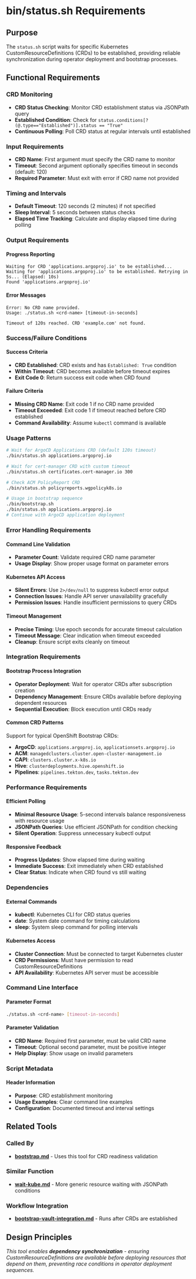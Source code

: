 # bin/status.sh Requirements

## Purpose

The `status.sh` script waits for specific Kubernetes CustomResourceDefinitions (CRDs) to be established, providing reliable synchronization during operator deployment and bootstrap processes.

## Functional Requirements

### CRD Monitoring
- **CRD Status Checking**: Monitor CRD establishment status via JSONPath query
- **Established Condition**: Check for `status.conditions[?(@.type=="Established")].status == "True"`
- **Continuous Polling**: Poll CRD status at regular intervals until established

### Input Requirements
- **CRD Name**: First argument must specify the CRD name to monitor
- **Timeout**: Second argument optionally specifies timeout in seconds (default: 120)
- **Required Parameter**: Must exit with error if CRD name not provided

### Timing and Intervals
- **Default Timeout**: 120 seconds (2 minutes) if not specified
- **Sleep Interval**: 5 seconds between status checks
- **Elapsed Time Tracking**: Calculate and display elapsed time during polling

### Output Requirements

#### Progress Reporting
```
Waiting for CRD 'applications.argoproj.io' to be established...
Waiting for 'applications.argoproj.io' to be established. Retrying in 5s... (Elapsed: 10s)
Found 'applications.argoproj.io'
```

#### Error Messages
```
Error: No CRD name provided.
Usage: ./status.sh <crd-name> [timeout-in-seconds]

Timeout of 120s reached. CRD 'example.com' not found.
```

### Success/Failure Conditions

#### Success Criteria
- **CRD Established**: CRD exists and has `Established: True` condition
- **Within Timeout**: CRD becomes available before timeout expires
- **Exit Code 0**: Return success exit code when CRD found

#### Failure Criteria
- **Missing CRD Name**: Exit code 1 if no CRD name provided
- **Timeout Exceeded**: Exit code 1 if timeout reached before CRD established
- **Command Availability**: Assume `kubectl` command is available

### Usage Patterns

```bash
# Wait for ArgoCD Applications CRD (default 120s timeout)
./bin/status.sh applications.argoproj.io

# Wait for cert-manager CRD with custom timeout
./bin/status.sh certificates.cert-manager.io 300

# Check ACM PolicyReport CRD
./bin/status.sh policyreports.wgpolicyk8s.io

# Usage in bootstrap sequence
./bin/bootstrap.sh
./bin/status.sh applications.argoproj.io
# Continue with ArgoCD application deployment
```

### Error Handling Requirements

#### Command Line Validation
- **Parameter Count**: Validate required CRD name parameter
- **Usage Display**: Show proper usage format on parameter errors

#### Kubernetes API Access
- **Silent Errors**: Use `2>/dev/null` to suppress kubectl error output
- **Connection Issues**: Handle API server unavailability gracefully
- **Permission Issues**: Handle insufficient permissions to query CRDs

#### Timeout Management
- **Precise Timing**: Use epoch seconds for accurate timeout calculation
- **Timeout Message**: Clear indication when timeout exceeded
- **Cleanup**: Ensure script exits cleanly on timeout

### Integration Requirements

#### Bootstrap Process Integration
- **Operator Deployment**: Wait for operator CRDs after subscription creation
- **Dependency Management**: Ensure CRDs available before deploying dependent resources
- **Sequential Execution**: Block execution until CRDs ready

#### Common CRD Patterns
Support for typical OpenShift Bootstrap CRDs:
- **ArgoCD**: `applications.argoproj.io`, `applicationsets.argoproj.io`
- **ACM**: `managedclusters.cluster.open-cluster-management.io`
- **CAPI**: `clusters.cluster.x-k8s.io`
- **Hive**: `clusterdeployments.hive.openshift.io`
- **Pipelines**: `pipelines.tekton.dev`, `tasks.tekton.dev`

### Performance Requirements

#### Efficient Polling
- **Minimal Resource Usage**: 5-second intervals balance responsiveness with resource usage
- **JSONPath Queries**: Use efficient JSONPath for condition checking
- **Silent Operation**: Suppress unnecessary kubectl output

#### Responsive Feedback
- **Progress Updates**: Show elapsed time during waiting
- **Immediate Success**: Exit immediately when CRD established
- **Clear Status**: Indicate when CRD found vs still waiting

### Dependencies

#### External Commands
- **kubectl**: Kubernetes CLI for CRD status queries
- **date**: System date command for timing calculations
- **sleep**: System sleep command for polling intervals

#### Kubernetes Access
- **Cluster Connection**: Must be connected to target Kubernetes cluster
- **CRD Permissions**: Must have permission to read CustomResourceDefinitions
- **API Availability**: Kubernetes API server must be accessible

### Command Line Interface

#### Parameter Format
```bash
./status.sh <crd-name> [timeout-in-seconds]
```

#### Parameter Validation
- **CRD Name**: Required first parameter, must be valid CRD name
- **Timeout**: Optional second parameter, must be positive integer
- **Help Display**: Show usage on invalid parameters

### Script Metadata

#### Header Information
- **Purpose**: CRD establishment monitoring
- **Usage Examples**: Clear command line examples
- **Configuration**: Documented timeout and interval settings

## Related Tools

### Called By
- **[bootstrap.md](./bootstrap.md)** - Uses this tool for CRD readiness validation

### Similar Function
- **[wait-kube.md](./wait-kube.md)** - More generic resource waiting with JSONPath conditions

### Workflow Integration
- **[bootstrap-vault-integration.md](./bootstrap-vault-integration.md)** - Runs after CRDs are established

## Design Principles

*This tool enables **dependency synchronization** - ensuring CustomResourceDefinitions are available before deploying resources that depend on them, preventing race conditions in operator deployment sequences.*